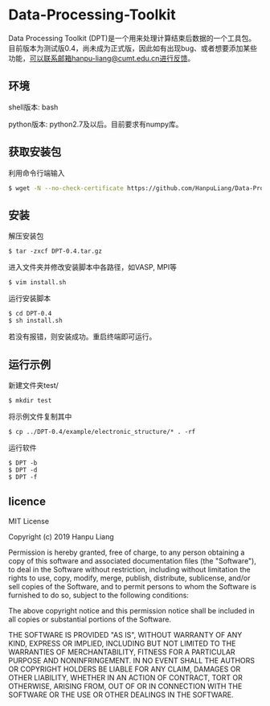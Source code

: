 # Data-Processing-Toolkit

Data Processing Toolkit (DPT)是一个用来处理计算结束后数据的一个工具包。目前版本为测试版0.4，尚未成为正式版，因此如有出现bug、或者想要添加某些功能，可以联系邮箱hanpu-liang@cumt.edu.cn进行反馈。

## 环境

shell版本: bash

python版本: python2.7及以后。目前要求有numpy库。

## 获取安装包

利用命令行端输入

```sh
$ wget -N --no-check-certificate https://github.com/HanpuLiang/Data-Processing-Toolkit/tree/master/public/DPT-0.8.3.tar.gz
```

## 安装

解压安装包

```shell
$ tar -zxcf DPT-0.4.tar.gz
```

进入文件夹并修改安装脚本中各路径，如VASP, MPI等

```shell
$ vim install.sh
```

运行安装脚本

```shell
$ cd DPT-0.4
$ sh install.sh
```

若没有报错，则安装成功。重启终端即可运行。

## 运行示例

新建文件夹test/

```shell
$ mkdir test
```

将示例文件复制其中

```shell
$ cp ../DPT-0.4/example/electronic_structure/* . -rf
```

运行软件

```shell
$ DPT -b
$ DPT -d
$ DPT -f
```

## licence

MIT License

Copyright (c) 2019 Hanpu Liang

Permission is hereby granted, free of charge, to any person obtaining a copy
of this software and associated documentation files (the "Software"), to deal
in the Software without restriction, including without limitation the rights
to use, copy, modify, merge, publish, distribute, sublicense, and/or sell
copies of the Software, and to permit persons to whom the Software is
furnished to do so, subject to the following conditions:

The above copyright notice and this permission notice shall be included in all
copies or substantial portions of the Software.

THE SOFTWARE IS PROVIDED "AS IS", WITHOUT WARRANTY OF ANY KIND, EXPRESS OR
IMPLIED, INCLUDING BUT NOT LIMITED TO THE WARRANTIES OF MERCHANTABILITY,
FITNESS FOR A PARTICULAR PURPOSE AND NONINFRINGEMENT. IN NO EVENT SHALL THE
AUTHORS OR COPYRIGHT HOLDERS BE LIABLE FOR ANY CLAIM, DAMAGES OR OTHER
LIABILITY, WHETHER IN AN ACTION OF CONTRACT, TORT OR OTHERWISE, ARISING FROM,
OUT OF OR IN CONNECTION WITH THE SOFTWARE OR THE USE OR OTHER DEALINGS IN THE
SOFTWARE.
